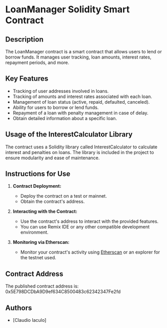 # LoanManager Solidity Smart Contract

## Description
The LoanManager contract is a smart contract that allows users to lend or borrow funds. It manages user tracking, loan amounts, interest rates, repayment periods, and more.

## Key Features
- Tracking of user addresses involved in loans.
- Tracking of amounts and interest rates associated with each loan.
- Management of loan status (active, repaid, defaulted, canceled).
- Ability for users to borrow or lend funds.
- Repayment of a loan with penalty management in case of delay.
- Obtain detailed information about a specific loan.

## Usage of the InterestCalculator Library
The contract uses a Solidity library called InterestCalculator to calculate interest and penalties on loans. The library is included in the project to ensure modularity and ease of maintenance.

## Instructions for Use
1. **Contract Deployment:**
   - Deploy the contract on a test or mainnet.
   - Obtain the contract's address.

2. **Interacting with the Contract:**
   - Use the contract's address to interact with the provided features.
   - You can use Remix IDE or any other compatible development environment.

3. **Monitoring via Etherscan:**
   - Monitor your contract's activity using [Etherscan](https://etherscan.io/) or an explorer for the testnet used.

## Contract Address 
The published contract address is: 0x5E798DCDbA9D9ef634C8500483c62342347Fe2fd

## Authors
- [Claudio Iaculo]

